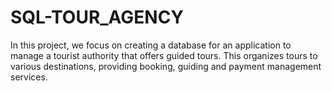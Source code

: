# SQL-TOUR_AGENCY
In this project, we focus on creating a database for an application to manage a tourist authority that offers guided tours. This organizes tours to various destinations, providing booking, guiding and payment management services.
